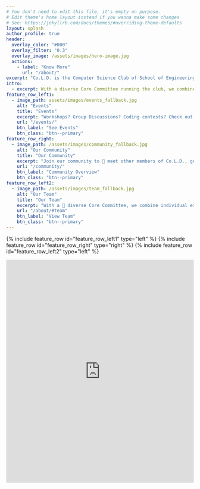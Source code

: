 ```yaml
---
# You don't need to edit this file, it's empty on purpose.
# Edit theme's home layout instead if you wanna make some changes
# See: https://jekyllrb.com/docs/themes/#overriding-theme-defaults
layout: splash
author_profile: true
header:
  overlay_color: "#000"
  overlay_filter: "0.3"
  overlay_image: /assets/images/hero-image.jpg
  actions:
    - label: "Know More"
      url: "/about/"
excerpt: "Co.L.D. is the Computer Science Club of School of Engineering, JNU. We help the students of SE to come together and become a part of the institute's coding community. "
intro:
  - excerpt: With a diverse Core Committee running the club, we combine individual expertise and insight to help our members grow their professional skills while also serving as a link to the professional industry by making available to our members a plethora of oppurtunites.
feature_row_left1:
  - image_path: assets/images/events_fallback.jpg
    alt: "Events"
    title: "Events"
    excerpt: "Workshops? Group Discussions? Coding contests? Check out all 📅 events organised by Co.L.D. here."
    url: "/events/"
    btn_label: "See Events"
    btn_class: "btn--primary"
feature_row_right:
  - image_path: /assets/images/community_fallback.jpg
    alt: "Our Community"
    title: "Our Community"
    excerpt: "Join our community to 🤝 meet other members of Co.L.D., get to work on new 🔧🚧 projects, and 🎤 talk to our Core Committee. "
    url: "/community/"
    btn_label: "Community Overview"
    btn_class: "btn--primary"
feature_row_left2:
  - image_path: /assets/images/team_fallback.jpg
    alt: "Our Team"
    title: "Our Team"
    excerpt: "With a 🌈 diverse Core Committee, we combine individual expertise and insight to run the club."
    url: "/about/#team"
    btn_label: "View Team"
    btn_class: "btn--primary"
---
```

<!--
{% include feature_row id="intro" type="center" %} -->

{% include feature_row id="feature_row_left1" type="left" %}
{% include feature_row id="feature_row_right" type="right" %}
{% include feature_row id="feature_row_left2" type="left" %}
<iframe src="https://docs.google.com/forms/d/e/1FAIpQLSe763-pHHXFPQyo7MzlrN63zf0p2M--lsMmLNmnki4GdsHZew/viewform?embedded=true" width="100%" height="600px" frameborder="0" marginheight="0" marginwidth="0">Loading…</iframe>
